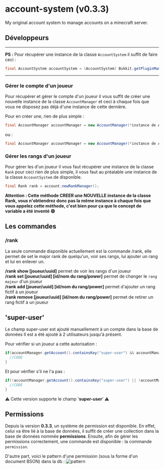 # account-system (v0.3.3)
My original account system to manage accounts on a minecraft server.

## Développeurs

---

**PS :** Pour récupérer une instance de la classe `AccountSystem` il suffit de faire ceci :

```java
final AccountSystem accountSystem = (AccountSystem) Bukkit.getPluginManager().getPlugin("AccountSystem");
```

---

### Gérer le compte d'un joueur 
Pour récupérer et gérer le compte d'un joueur il vous suffit de créer une nouvelle instance de la classe `AccountManager` et ceci à chaque fois que vous ne disposez pas déjà d'une instance de cette dernière.

Pour en créer une, rien de plus simple :

```java
final AccountManager accountManager = new AccountManager(*instance de AccountSystem*, *Un objet Player*);
```
ou :

```java
final AccountManager accountManager = new AccountManager(*instance de AccountSystem*, *le nom du joueur (String)*, *l'uuid du joueur (String)*);
```

### Gérer les rangs d'un joueur

Pour gérer les d'un joueur il vous faut récupérer une instance de la classe `Rank` pour ceci rien de plus simple, il vous faut au préalable une instance de la classe `AccountSystem` de disponible.

```java
final Rank rank = account.newRankManager();
```

**Attention : Cette méthode CREER une NOUVELLE instance de la classe Rank, vous n'obtiendrez donc pas la même instance à chaque fois que vous appelez cette méthode, c'est bien pour ça que le concept de variable a été inventé :smile:**

## Les commandes

### /rank
La seule commande disponible actuellement est la commande /rank, elle permet de set le major rank de quelqu'un, voir ses rangs, lui ajouter un rang et lui en enlever un.

**/rank show [joueur/uuid]** permet de voir les rangs d'un joueur\
**/rank set [joueur/uuid] [id/nom du rang/power]** permet de changer le `rang majeur` d'un joueur\
**/rank add [joueur/uuid] [id/nom du rang/power]** permet d'ajouter un rang fictif à un joueur\
**/rank remove [joueur/uuid] [id/nom du rang/power]** permet de retirer un rang fictif à un joueur

## 'super-user'

Le champ super-user est ajouté manuellement à un compte dans la base de données
Il est a été ajouté à 2 utilisateurs jusqu'à présent.

Pour vérifier si un joueur a cette autorisation :

```java
if(accountManager.getAccount().containsKey("super-user") && accountManager.getAccount().getBoolean("super-user")){
  //CODE
}
```

Et pour vérifier s'il ne l'a pas :

```java
if(!accountManager.getAccount().containsKey("super-user") || !accountManager.getAccount().getBoolean("super-user")){
  //CODE
}
```

:warning: Cette version supporte le champ '**super-user**' :warning: 

## Permissions

Depuis la version __0.3.3__, un système de permission est disponible. En effet, celui va être lié à la base de données, il suffit de créer une collection dans la base de données nommée **permissions**. Ensuite, afin de gérer les permissions correctement, une commande est disponible : la commande `permission`.

D'autre part, voici le pattern d'une permission (sous la forme d'un document BSON) dans la db :
![pattern](https://i.imgur.com/EjTKv08.png)



